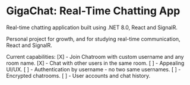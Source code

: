 # GigaChat: Real-Time Chatting App #
Real-time chatting application built using .NET 8.0, React and SignalR.

Personal project for growth, and for studying real-time communication, React and SignalR.

Current capabilities:
[X] - Join Chatroom with custom username and any room name.
[X] - Chat with other users in the same room.
[ ] - Appealing UI/UX.
[ ] - Authentication by username - no two same usernames.
[ ] - Encrypted chatrooms.
[ ] - User accounts and chat history.
